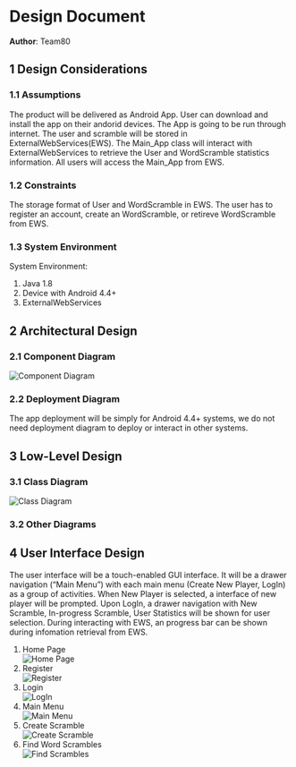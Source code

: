 # Design Document

**Author**: Team80

## 1 Design Considerations

### 1.1 Assumptions

The product will be delivered as Android App. User can download and install the app on their andorid devices. The App is going to be run through internet. The user and scramble will be stored in ExternalWebServices(EWS). The Main_App class will interact with ExternalWebServices to retrieve the User and WordScramble statistics information. All users will access the Main_App from EWS. 

### 1.2 Constraints

The storage format of User and WordScramble in EWS. The user has to register an account, create an WordScramble, or retireve WordScramble from EWS.

### 1.3 System Environment

System Environment:
1. Java 1.8
2. Device with Android 4.4+ 
3. ExternalWebServices

## 2 Architectural Design

### 2.1 Component Diagram  
![Component Diagram](images/ComponentDiagram-Page1.jpeg)

### 2.2 Deployment Diagram
The app deployment will be simply for Android 4.4+ systems, we do not need deployment diagram to deploy or interact in other systems.

## 3 Low-Level Design

### 3.1 Class Diagram
![Class Diagram](images/class_diagram.png)

### 3.2 Other Diagrams

## 4 User Interface Design
The user interface will be a touch-enabled GUI interface. It will be a drawer navigation (“Main Menu”) with each main menu (Create New Player, LogIn) as a group of activities. When New Player is selected, a interface of new player will be prompted. Upon LogIn, a drawer navigation with New Scramble, In-progress Scramble, User Statistics will be shown for user selection. During interacting with EWS, an progress bar can be shown during infomation retrieval from EWS.

1. Home Page  
![Home Page](images/HomePage.jpeg)
2. Register  
![Register](images/RegisterPage.jpeg)
3. Login  
![LogIn](images/LogIn.jpeg)
4. Main Menu  
![Main Menu](images/MainMenu.jpeg)
5. Create Scramble  
![Create Scramble](images/CreateScramble.jpeg)
6. Find Word Scrambles  
![Find Scrambles](images/FindScrambles.jpeg)
